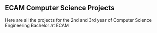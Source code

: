 ## ECAM Computer Science Projects

Here are all the projects for the 2nd and 3rd year of Computer Science Engineering Bachelor at ECAM
